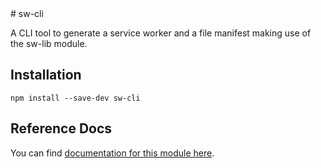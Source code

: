 <!-- DO NOT EDIT. This page is autogenerated. --># sw-cli

A CLI tool to generate a service worker and a file manifest making use of the sw-lib module.

## Installation

`npm install --save-dev sw-cli`


## Reference Docs

You can find [documentation for this module here](https://googlechrome.github.io/sw-helpers/reference-docs/stable/latest/module-sw-cli.html#main).
